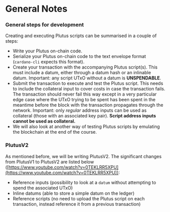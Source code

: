 # General Notes

### General steps for development

Creating and executing Plutus scripts can be summarised in a couple of steps:

* Write your Plutus on-chain code.
* Serialize your Plutus on-chain code to the text envelope format (`cardano-cli` expects this format).
* Create your transaction with the accompanying Plutus script(s). This must include a datum, either through a datum hash or an inlinable datum. Important: any script UTxO without a datum is **UNSPENDABLE**.
* Submit the transaction to execute and test the Plutus script. This needs to include the collateral input to cover costs in case the transaction fails. The transaction should never fail this way except in a very particular edge case where the UTxO trying to be spent has been spent in the meantime before the block with the transaction propagates through the network. Important: only _regular_ address inputs can be used as collateral (those with an associated key pair). **Script address inputs cannot be used as collateral.**
* We will also look at another way of testing Plutus scripts by emulating the blockchain at the end of the course.

### PlutusV2

As mentioned before, we will be writing PlutusV2. The significant changes from PlutusV1 to PlutusV2 are listed below ([https://www.youtube.com/watch?v=0TEKLRR5XPU](https://www.youtube.com/watch?v=0TEKLRR5XPU)):

* Reference inputs (possibility to look at a `datum` without attempting to spend the associated UTxO)
* Inline datums (able to store a simple datum on the ledger)
* Reference scripts (no need to upload the Plutus script on each transaction, instead reference it from a previous transaction)
